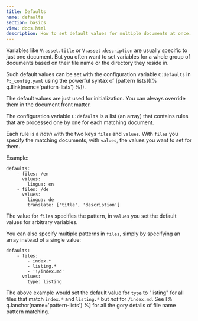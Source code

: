 ```yaml
---
title: Defaults
name: defaults
section: basics
view: docs.html
description: How to set default values for multiple documents at once.
---
```

Variables like `V:asset.title` or `V:asset.description`
are usually specific to just one document. But you 
often want to set variables for a whole group of 
documents based on their file name or the directory they
reside in.

Such default values can be set with the configuration
variable `C:defaults` in `P:_config.yaml` using the 
powerful syntax of
[pattern lists]([% q.llink(name='pattern-lists') %]).

The default values are just used for initialization.
You can always override them in the document 
<q-term>front matter</q-term>.

The configuration variable `C:defaults` is a list (an
array) that contains rules that are processed one by
one for each matching document.

Each rule is a *hash* with the two keys `files` and
`values`. With `files` you specify the matching
documents, with `values`, the values you want to set for
them.

Example:

<!--qgoda-no-xgettext-->

```yaml;line-numbers
defaults:
    - files: /en
      values:
        lingua: en
    - files: /de
      values:
        lingua: de
        translate: ['title', 'description']
```

<!--/qgoda-no-xgettext-->

The value for `files` specifies the pattern, in
`values` you set the default values for arbitrary
variables.

You can also specify multiple patterns in `files`,
simply by specifying an array instead of a single value:

<!--qgoda-no-xgettext-->

```yaml;line-numbers
defaults:
    - files:
        - index.*
        - listing.*
        - '!/index.md'
      values:
        type: listing
```

<!--/qgoda-no-xgettext-->

The above example would set the default value for `type`
to "listing" for all files that match `index.*` and
`listing.*` but *not* for `/index.md`. See
[% q.lanchor(name='pattern-lists') %] for all the gory
details of file name pattern matching.
